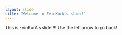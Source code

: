 ```yaml
---
layout: slide
title: "Welcome to EvinKurA's slide!"
---
```

This is EvinKurA's slide!!!!
Use the left arrow to go back!
